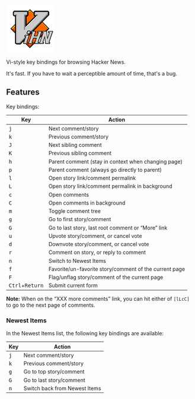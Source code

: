<img src="icon.svg" width="128" height="128" alt="ViHN">

Vi-style key bindings for browsing Hacker News.

It's fast. If you have to wait a perceptible amount of time, that's a bug.

## Features

Key bindings:

| Key          | Action
| ------------ | ------
| <kbd>j</kbd> | Next comment/story
| <kbd>k</kbd> | Previous comment/story
| <kbd>J</kbd> | Next sibling comment
| <kbd>K</kbd> | Previous sibling comment
| <kbd>h</kbd> | Parent comment (stay in context when changing page)
| <kbd>p</kbd> | Parent comment (always go directly to parent)
| <kbd>l</kbd> | Open story link/comment permalink
| <kbd>L</kbd> | Open story link/comment permalink in background
| <kbd>c</kbd> | Open comments
| <kbd>C</kbd> | Open comments in background
| <kbd>m</kbd> | Toggle comment tree
| <kbd>g</kbd> | Go to first story/comment
| <kbd>G</kbd> | Go to last story, last root comment or “More” link
| <kbd>u</kbd> | Upvote story/comment, or cancel vote
| <kbd>d</kbd> | Downvote story/comment, or cancel vote
| <kbd>r</kbd> | Comment on story, or reply to comment
| <kbd>n</kbd> | Switch to Newest Items
| <kbd>f</kbd> | Favorite/un-favorite story/comment of the current page
| <kbd>F</kbd> | Flag/unflag story/comment of the current page
| <kbd>Ctrl</kbd>+<kbd>Return</kbd> | Submit current form

**Note:**
When on the “XXX more comments” link, you can hit either of `[lLcC]` to go to the next page of comments.

### Newest Items

In the Newest Items list, the following key bindings are available:

| Key          | Action
| ------------ | ------
| <kbd>j</kbd> | Next comment/story
| <kbd>k</kbd> | Previous comment/story
| <kbd>g</kbd> | Go to top story/comment
| <kbd>G</kbd> | Go to last story/comment
| <kbd>n</kbd> | Switch back from Newest Items

